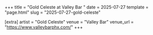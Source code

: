 +++
title = "Gold Celeste at Valley Bar "
date = 2025-07-27
template = "page.html"
slug = "2025-07-27-gold-celeste"

[extra]
artist = "Gold Celeste"
venue = "Valley Bar"
venue_url = "https://www.valleybarphx.com/"
+++
